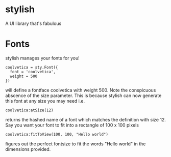 # stylish
A UI library that's fabulous 

# Fonts
stylish manages your fonts for you!
```
coolvetica = sty.Font({
  font = 'coolvetica',
  weight = 500
})
```
will define a fontface coolvetica with weight 500. Note the conspicuous abscence of the size parameter. This is because stylish
can now generate this font at any size you may need i.e.
```
coolvetica:atSize(12)
```
returns the hashed name of a font which matches the definition with size 12. Say you want your font to fit into a rectangle of 100 x 100 pixels
```
coolvetica:fitToView(100, 100, "Hello world")
```
figures out the perfect fontsize to fit the words "Hello world" in the dimensions provided.
